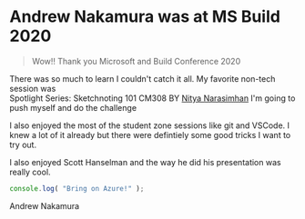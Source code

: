 # Andrew Nakamura was at MS Build 2020

> Wow!! Thank you Microsoft and Build Conference 2020

There was so much to learn I couldn't catch it all.
My favorite non-tech session was  
Spotlight Series: Sketchnoting 101 CM308 BY [Nitya Narasimhan](https://twitter.com/nitya)
I'm going to push myself and do the challenge  

I also enjoyed the most of the student zone sessions like git and VSCode.  I knew a lot of it already but there were defintiely some good tricks I want to try out.

I also enjoyed Scott Hanselman and the way he did his presentation was really cool.

```js
console.log( "Bring on Azure!" );
```

Andrew Nakamura
